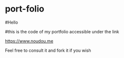 # port-folio
#Hello

#this is the code of my portfolio accessible under the link

https://www.noudou.me

Feel free to consult it and fork it if you wish